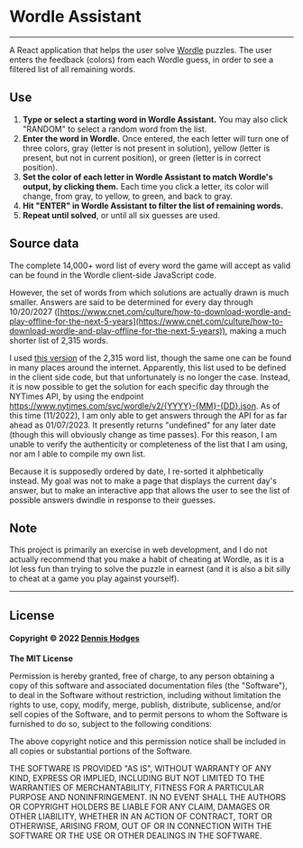 # Wordle Assistant
---

A React application that helps the user solve [Wordle](https://www.nytimes.com/games/wordle/index.html) puzzles. The user enters the feedback (colors) from each Wordle guess, in order to see a filtered list of all remaining words.

## Use

1. **Type or select a starting word in Wordle Assistant.** You may also click "RANDOM" to select a random word from the list.
2. **Enter the word in Wordle.** Once entered, the each letter will turn one of three colors, gray (letter is not present in solution), yellow (letter is present, but not in current position), or green (letter is in correct position).
3. **Set the color of each letter in Wordle Assistant to match Wordle's output, by clicking them.** Each time you click a letter, its color will change, from gray, to yellow, to green, and back to gray.
4. **Hit "ENTER" in Wordle Assistant to filter the list of remaining words.** 
5. **Repeat until solved**, or until all six guesses are used.

## Source data

The complete 14,000+ word list of every word the game will accept as valid can be found in the Wordle client-side JavaScript code. 

However, the set of words from which solutions are actually drawn is much smaller. Answers are said to be determined for every day through 10/20/2027 ([https://www.cnet.com/culture/how-to-download-wordle-and-play-offline-for-the-next-5-years](https://www.cnet.com/culture/how-to-download-wordle-and-play-offline-for-the-next-5-years)), making a much shorter list of 2,315 words.

I used [this version](https://github.com/LaurentLessard/wordlesolver/blob/main/solutions_nyt.txt) of the 2,315 word list, though the same one can be found in many places around the internet. Apparently, this list used to be defined in the client side code, but that unfortunately is no longer the case. Instead, it is now possible to get the solution for each specific day through the NYTimes API, by using the endpoint https://www.nytimes.com/svc/wordle/v2/{YYYY}-{MM}-{DD}.json. As of this time (11/2022), I am only able to get answers through the API for as far ahead as 01/07/2023. It presently returns "undefined" for any later date (though this will obviously change as time passes). For this reason, I am unable to verify the authenticity or completeness of the list that I am using, nor am I able to compile my own list.

Because it is supposedly ordered by date, I re-sorted it alphbetically instead. My goal was not to make a page that displays the current day's answer, but to make an interactive app that allows the user to see the list of possible answers dwindle in response to their guesses.

## Note
This project is primarily an exercise in web development, and I do not actually recommend that you make a habit of cheating at Wordle, as it is a lot less fun than trying to solve the puzzle in earnest (and it is also a bit silly to cheat at a game you play against yourself).

---
## License

#### Copyright © 2022 [Dennis Hodges](https://github.com/fermentationist) 


__The MIT License__

Permission is hereby granted, free of charge, to any person obtaining a copy
of this software and associated documentation files (the "Software"), to deal
in the Software without restriction, including without limitation the rights
to use, copy, modify, merge, publish, distribute, sublicense, and/or sell
copies of the Software, and to permit persons to whom the Software is
furnished to do so, subject to the following conditions:

The above copyright notice and this permission notice shall be included in
all copies or substantial portions of the Software.

THE SOFTWARE IS PROVIDED "AS IS", WITHOUT WARRANTY OF ANY KIND, EXPRESS OR
IMPLIED, INCLUDING BUT NOT LIMITED TO THE WARRANTIES OF MERCHANTABILITY,
FITNESS FOR A PARTICULAR PURPOSE AND NONINFRINGEMENT. IN NO EVENT SHALL THE
AUTHORS OR COPYRIGHT HOLDERS BE LIABLE FOR ANY CLAIM, DAMAGES OR OTHER
LIABILITY, WHETHER IN AN ACTION OF CONTRACT, TORT OR OTHERWISE, ARISING FROM,
OUT OF OR IN CONNECTION WITH THE SOFTWARE OR THE USE OR OTHER DEALINGS IN
THE SOFTWARE.